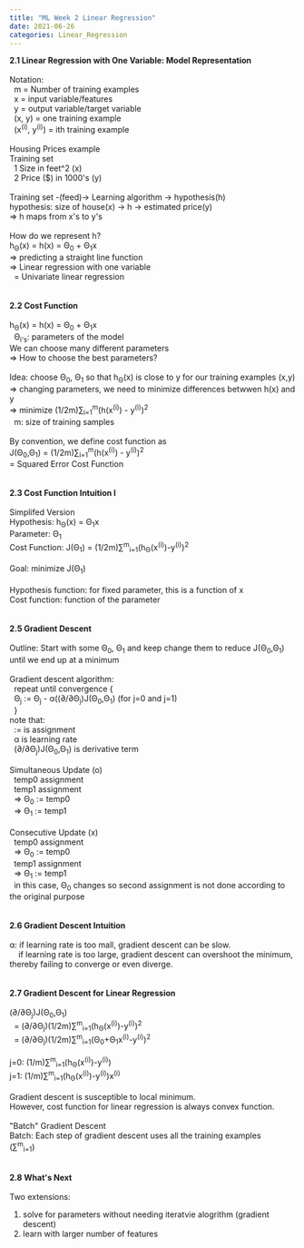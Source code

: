 ```yaml
---
title: "ML Week 2 Linear Regression"
date: 2021-06-26
categories: Linear_Regression
---
```

**2.1 Linear Regression with One Variable: Model Representation**\
\
Notation:\
&nbsp; m = Number of training examples\
&nbsp; x = input variable/features\
&nbsp; y = output variable/target variable\
&nbsp; (x, y) = one training example\
&nbsp; (x<sup>(i)</sup>, y<sup>(i)</sup>) = ith training example\
\
Housing Prices example\
Training set\
&nbsp; 1 Size in feet^2 (x)\
&nbsp; 2 Price ($) in 1000's (y)\
\
Training set -(feed)-> Learning algorithm -> hypothesis(h)\
hypothesis: size of house(x) -> h -> estimated price(y)\
=> h maps from x's to y's\
\
How do we represent h?\
h<sub>Θ</sub>(x) = h(x) = Θ<sub>0</sub> + Θ<sub>1</sub>x\
=> predicting a straight line function\
=> Linear regression with one variable\
&nbsp; = Univariate linear regression\
\
\
**2.2 Cost Function**\
\
h<sub>Θ</sub>(x) = h(x) = Θ<sub>0</sub> + Θ<sub>1</sub>x\
&nbsp; Θ<sub>i's</sub>: parameters of the model\
We can choose many different parameters\
=> How to choose the best parameters?\
\
Idea: choose Θ<sub>0</sub>, Θ<sub>1</sub> so that h<sub>Θ</sub>(x) is close to y for our training examples (x,y)\
=> changing parameters, we need to minimize differences betwwen h(x) and y\
=> minimize (1/2m)∑<sub>i=1</sub><sup>m</sup>(h(x<sup>(i)</sup>) - y<sup>(i)</sup>)<sup>2</sup>\
&nbsp; m: size of training samples\
\
By convention, we define cost function as\
J(Θ<sub>0</sub>,Θ<sub>1</sub>) = (1/2m)∑<sub>i=1</sub><sup>m</sup>(h(x<sup>(i)</sup>) - y<sup>(i)</sup>)<sup>2</sup>\
= Squared Error Cost Function\
\
\
**2.3 Cost Function Intuition I**\
\
Simplifed Version\
Hypothesis: h<sub>Θ</sub>(x) = Θ<sub>1</sub>x\
Parameter: Θ<sub>1</sub>\
Cost Function: J(Θ<sub>1</sub>) = (1/2m)∑<sup>m</sup><sub>i=1</sub>(h<sub>Θ</sub>(x<sup>(i)</sup>)-y<sup>(i)</sup>)<sup>2</sup>\
\
Goal: minimize J(Θ<sub>1</sub>)\
\
Hypothesis function: for fixed parameter, this is a function of x\
Cost function: function of the parameter\
\
\
**2.5 Gradient Descent**\
\
Outline: Start with some Θ<sub>0</sub>, Θ<sub>1</sub> and keep change them to reduce J(Θ<sub>0</sub>,Θ<sub>1</sub>) until we end up at a minimum\
\
Gradient descent algorithm:\
&nbsp; repeat until convergence {\
&nbsp; Θ<sub>j</sub> := Θ<sub>j</sub> - α((∂/∂Θ<sub>j</sub>)J(Θ<sub>0</sub>,Θ<sub>1</sub>) (for j=0 and j=1)\
&nbsp; }\
note that:\
&nbsp; := is assignment\
&nbsp; α is learning rate\
&nbsp; (∂/∂Θ<sub>j</sub>)J(Θ<sub>0</sub>,Θ<sub>1</sub>) is derivative term\
\
Simultaneous Update (o)\
&nbsp; temp0 assignment\
&nbsp; temp1 assignment\
&nbsp; => Θ<sub>0</sub> := temp0\
&nbsp; => Θ<sub>1</sub> := temp1\
\
Consecutive Update (x)\
&nbsp; temp0 assignment\
&nbsp; => Θ<sub>0</sub> := temp0\
&nbsp; temp1 assignment\
&nbsp; => Θ<sub>1</sub> := temp1\
&nbsp; in this case, Θ<sub>0</sub> changes so second assignment is not done according to the original purpose\
\
\
**2.6 Gradient Descent Intuition**\
\
α: if learning rate is too mall, gradient descent can be slow.\
&nbsp; &nbsp; if learning rate is too large, gradient descent can overshoot the minimum, thereby failing to converge or even diverge.\
\
\
**2.7 Gradient Descent for Linear Regression**\
\
(∂/∂Θ<sub>j</sub>)J(Θ<sub>0</sub>,Θ<sub>1</sub>)\
&nbsp; = (∂/∂Θ<sub>j</sub>)(1/2m)∑<sup>m</sup><sub>i=1</sub>(h<sub>Θ</sub>(x<sup>(i)</sup>)-y<sup>(i)</sup>)<sup>2</sup>\
&nbsp; = (∂/∂Θ<sub>j</sub>)(1/2m)∑<sup>m</sup><sub>i=1</sub>(Θ<sub>0</sub>+Θ<sub>1</sub>x<sup>(i)</sup>-y<sup>(i)</sup>)<sup>2</sup>\
\
j=0: (1/m)∑<sup>m</sup><sub>i=1</sub>(h<sub>Θ</sub>(x<sup>(i)</sup>)-y<sup>(i)</sup>)\
j=1: (1/m)∑<sup>m</sup><sub>i=1</sub>(h<sub>Θ</sub>(x<sup>(i)</sup>)-y<sup>(i)</sup>)x<sup>(i)</sup>\
\
Gradient descent is susceptible to local minimum.\
However, cost function for linear regression is always convex function.\
\
"Batch" Gradient Descent\
Batch: Each step of gradient descent uses all the training examples\
(∑<sup>m</sup><sub>i=1</sub>)\
\
\
**2.8 What's Next**\
\
Two extensions:
1. solve for parameters without needing iteratvie alogrithm (gradient descent)
2. learn with larger number of features




